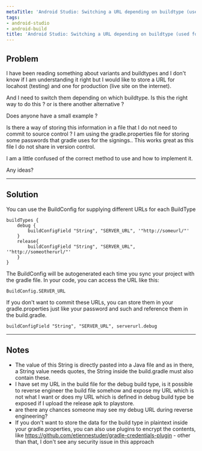 ```yaml
---
metaTitle: 'Android Studio: Switching a URL depending on buildtype (used for testing in debug /release)'
tags:
- android-studio
- android-build
title: 'Android Studio: Switching a URL depending on buildtype (used for testing in debug /release)'
---
```


## Problem

I have been reading something about variants and buildtypes and I don't know if I am understanding it right but I would like to store a URL for locahost (testing) and one for production (live site on the internet).


And I need to switch them depending on which buildtype. Is this the right way to do this ? or is there another alternative ? 


Does anyone have a small example ?


Is there a way of storing this information in a file that I do not need to commit to source control ? I am using the gradle.properties file for storing some passwords that gradle uses for the signings.. This works great as this file I do not share in version control.


I am a little confused of the correct method to use and how to implement it.


Any ideas?



---

## Solution

You can use the BuildConfig for supplying different URLs for each BuildType



```
buildTypes {
    debug {
        buildConfigField "String", "SERVER_URL", '"http://someurl/"'
    }
    release{
        buildConfigField "String", "SERVER_URL", '"http://someotherurl/"'
    }
}   

```

The BuildConfig will be autogenerated each time you sync your project with the gradle file.
In your code, you can access the URL like this:



```
BuildConfig.SERVER_URL

```

If you don't want to commit these URLs, you can store them in your gradle.properties just like your password and such and reference them in the build.gradle.



```
buildConfigField "String", "SERVER_URL", serverurl.debug

```


---

## Notes

- The value of this String is directly pasted into a Java file and as in there, a String value needs quotes, the String inside the build.gradle must also contain these.
- I have set my URL in the build file for the debug build type, is it possible to reverse engineer the build file somehow and expose my URL which is not what I want or does my URL which is defined in debug build type be exposed if I upload the release apk to playstore.
- are there any chances someone may see my debug URL during reverse engineering?
- If you don't want to store the data for the build type in plaintext inside your gradle.properties, you can also use plugins to encrypt the contents, like https://github.com/etiennestuder/gradle-credentials-plugin - other than that, I don't see any security issue in this approach
